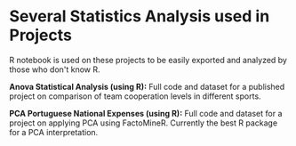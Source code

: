 # Several Statistics Analysis used in Projects

R notebook is used on these projects to be easily exported and analyzed by those who don't know R.

**Anova Statistical Analysis (using R):** 
Full code and dataset for a published project on comparison of team cooperation levels in different sports. 

**PCA Portuguese National Expenses (using R):**
Full code and dataset for a project on applying PCA using FactoMineR. Currently the best R package for a PCA interpretation. 
